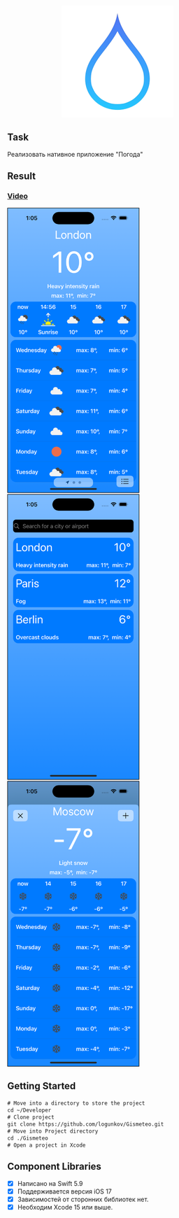 <div align="center">
<img src="Images/Logo.png" alt="Gismeteo Logo" width="256" />
</div>

## Task
Реализовать нативное приложение "Погода"


## Result

### [Video](https://www.youtube.com/watch?v=GsI9xfTFW2c)

<img src="Images/step1.png" width="300" style="border: 1px solid black; margin-right: 10px;">
<img src="Images/step2.png" width="300" style="border: 1px solid black; margin-right: 10px;">
<img src="Images/step3.png" width="300" style="border: 1px solid black; margin-right: 10px;">

## Getting Started

```
# Move into a directory to store the project
cd ~/Developer
# Clone project
git clone https://github.com/logunkov/Gismeteo.git
# Move into Project directory
cd ./Gismeteo
# Open a project in Xcode 
```

## Component Libraries
- [x] Написано на Swift 5.9
- [x] Поддерживается версия iOS 17
- [x] Зависимостей от сторонних библиотек нет.
- [x] Необходим Xcode 15 или выше.
